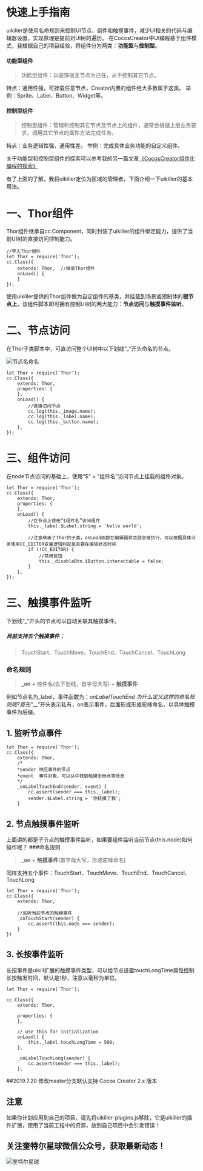 # 快速上手指南
uikiller是使用名命规则来控制UI节点、组件和触摸事件，减少UI相关的代码与编辑器设置，实现原理是提前对UI树的遍历。
在CocosCreator中UI编程基于组件模式，我根据自己的项目经验，将组件分为两类：**功能型**与**控制型**。

#### 功能型组件
>功能型组件：以装饰宿主节点为己任，从不控制其它节点。

特点：通用性强，可挂载任意节点，Creator内置的组件绝大多数属于这类。
举例：Sprite、Label、Button、Widget等。

#### 控制型组件
>控制型组件：管理和控制其它节点及节点上的组件，通常会根据上层业务要求，调用其它节点的属性方法完成任务。


特点：业务逻辑性强，通用性差。
举例：完成具体业务功能的自定义组件。

关于功能型和控制型组件的探索可以参考我的另一篇文章[《CocosCreator组件化编程的探索》](https://www.jianshu.com/p/c1e13fb513b3)

有了上面的了解，我将uikiller定位为区域的管理者，下面介绍一下uikiller的基本用法。

# 一、Thor组件
Thor组件继承自cc.Component，同时封装了uikiller的组件绑定能力，提供了当前UI树的直接访问控制能力。
```
//导入Thor组件
let Thor = require('Thor');
cc.Class({
    extends: Thor,  //继承Thor组件
    onLoad() {
    }
});
```
使用uikiller提供的Thor组件做为自定组件的基类，并挂载到场景或预制体的**根节点上**，该组件脚本即可拥有控制UI树的两大能力：**节点访问**与**触摸事件监听**。

# 二、节点访问

在Thor子类脚本中，可直访问整个UI树中以下划线“_”开头命名的节点。

![节点名命名](http://upload-images.jianshu.io/upload_images/2489070-fe6d37fe1611a0e7.png?imageMogr2/auto-orient/strip%7CimageView2/2/w/1240)

```
let Thor = require('Thor');
cc.Class({
    extends: Thor,
    properties: {
    },
    onLoad() {
        //直接访问节点
        cc.log(this._image.name);
        cc.log(this._label.name);
        cc.log(this._button.name);
    },
});
```

# 三、组件访问
在node节点访问的基础上，使用“$” + “组件名”访问节点上挂载的组件对象。
```
let Thor = require('Thor');
cc.Class({
    extends: Thor,
    properties: {
    },
    onLoad() {
        //在节点上使用“$组件名”访问组件
        this._label.$Label.string = 'hello world';
       
        //注意继承了Thor的子类，onLoad函数在编辑器状态就会被执行，可以根据具体业务使用CC_EDITOR变量逻辑判定是否要在编辑状态时间
        if (!CC_EDITOR) {
            //禁用按钮
            this._disableBtn.$Button.interactable = false;
        }
    },
});
```

# 三、触摸事件监听
下划线“_”开头的节点可以自动关联其触摸事件。

##### 目前支持五个触摸事件：
>TouchStart、TouchMove、TouchEnd、TouchCancel、TouchLong

### 命名规则
>**_on** + 控件名(去下划线，首字母大写) + **触摸事件**

例如节点名为_label，事件函数为：_onLabelTouchEnd
为什么定义这样的命名规则呢?首先“___”开头表示私有，on表示事件，后面形成形成驼峰命名，以具体触摸事件为后缀。

## 1. 监听节点事件
```
let Thor = require('Thor');
cc.Class({
    extends: Thor,
    /*
    *sender 响应事件的节点
    *event  事件对象，可以从中获取触摸坐标点等信息
    */
    _onLabelTouchEnd(sender, event) {
        cc.assert(sender === this._label);
        sender.$Label.string = '你抚摸了我';    
    }
```
## 2. 节点触摸事件监听
上面讲的都是子节点的触摸事件监听，如果要组件监听当前节点(this.node)如何操作呢？
###命名规则
>**_on** +  **触摸事件**(首字母大写，形成驼峰命名)

同样支持五个事件：TouchStart、TouchMove、TouchEnd、TouchCancel、TouchLong
```
let Thor = require('Thor');
cc.Class({
    extends: Thor,

    //监听当前节点的触摸事件
    _onTouchStart(sender) {
        cc.assert(this.node === sender);
    }
})
```
## 3. 长按事件监听
长按事件是uikill扩展的触摸事件类型，可以给节点设置touchLongTime属性控制长按触发时间，默认是1秒，注意以毫秒为单位。
```
let Thor = require('Thor');

cc.Class({
    extends: Thor,

    properties: {
    },

    // use this for initialization
    onLoad() {
        this._label.touchLongTime = 500;
    },

    _onLabelTouchLong(sender) {
        cc.assert(sender === this._label);
    },
```


##2019.7.20
修改master分支默认支持 Cocos Creator 2.x 版本

## 注意
如果你计划应用到自己的项目，请先将uikiller-plugins.js移除，它是uikiller的插件扩展，使用了当前工程中的资源，放到自己项目中会引发错误！

## 关注**奎特尔星球**微信公众号，获取最新动态！
![奎特尔星球](https://github.com/ShawnZhang2015/uikiller/raw/master/WeChat-Official-Accounts.jpg)